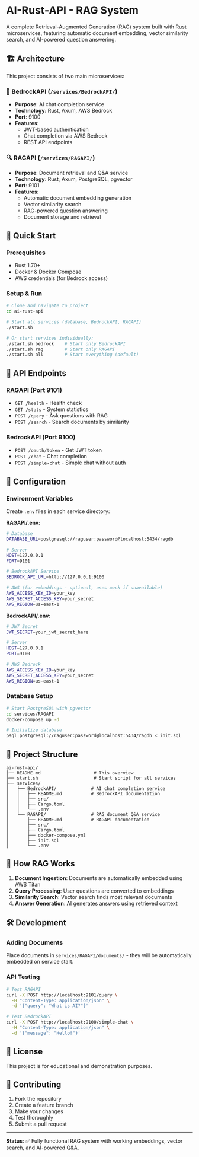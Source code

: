# AI-Rust-API - RAG System

A complete Retrieval-Augmented Generation (RAG) system built with Rust microservices, featuring automatic document embedding, vector similarity search, and AI-powered question answering.

## 🏗️ Architecture

This project consists of two main microservices:

### 🤖 BedrockAPI (`/services/BedrockAPI/`)
- **Purpose**: AI chat completion service
- **Technology**: Rust, Axum, AWS Bedrock
- **Port**: 9100
- **Features**:
  - JWT-based authentication
  - Chat completion via AWS Bedrock
  - REST API endpoints

### 🔍 RAGAPI (`/services/RAGAPI/`)
- **Purpose**: Document retrieval and Q&A service
- **Technology**: Rust, Axum, PostgreSQL, pgvector
- **Port**: 9101
- **Features**:
  - Automatic document embedding generation
  - Vector similarity search
  - RAG-powered question answering
  - Document storage and retrieval

## 🚀 Quick Start

### Prerequisites
- Rust 1.70+
- Docker & Docker Compose
- AWS credentials (for Bedrock access)

### Setup & Run
```bash
# Clone and navigate to project
cd ai-rust-api

# Start all services (database, BedrockAPI, RAGAPI)
./start.sh

# Or start services individually:
./start.sh bedrock    # Start only BedrockAPI
./start.sh rag        # Start only RAGAPI
./start.sh all        # Start everything (default)
```

## 📡 API Endpoints

### RAGAPI (Port 9101)
- `GET /health` - Health check
- `GET /stats` - System statistics
- `POST /query` - Ask questions with RAG
- `POST /search` - Search documents by similarity

### BedrockAPI (Port 9100)
- `POST /oauth/token` - Get JWT token
- `POST /chat` - Chat completion
- `POST /simple-chat` - Simple chat without auth

## 🔧 Configuration

### Environment Variables
Create `.env` files in each service directory:

**RAGAPI/.env:**
```bash
# Database
DATABASE_URL=postgresql://raguser:password@localhost:5434/ragdb

# Server
HOST=127.0.0.1
PORT=9101

# BedrockAPI Service
BEDROCK_API_URL=http://127.0.0.1:9100

# AWS (for embeddings - optional, uses mock if unavailable)
AWS_ACCESS_KEY_ID=your_key
AWS_SECRET_ACCESS_KEY=your_secret
AWS_REGION=us-east-1
```

**BedrockAPI/.env:**
```bash
# JWT Secret
JWT_SECRET=your_jwt_secret_here

# Server
HOST=127.0.0.1
PORT=9100

# AWS Bedrock
AWS_ACCESS_KEY_ID=your_key
AWS_SECRET_ACCESS_KEY=your_secret
AWS_REGION=us-east-1
```

### Database Setup
```bash
# Start PostgreSQL with pgvector
cd services/RAGAPI
docker-compose up -d

# Initialize database
psql postgresql://raguser:password@localhost:5434/ragdb < init.sql
```

## 📁 Project Structure

```
ai-rust-api/
├── README.md                    # This overview
├── start.sh                     # Start script for all services
├── services/
│   ├── BedrockAPI/             # AI chat completion service
│   │   ├── README.md           # BedrockAPI documentation
│   │   ├── src/
│   │   ├── Cargo.toml
│   │   └── .env
│   └── RAGAPI/                 # RAG document Q&A service
│       ├── README.md           # RAGAPI documentation
│       ├── src/
│       ├── Cargo.toml
│       ├── docker-compose.yml
│       ├── init.sql
│       └── .env
```

## 🔄 How RAG Works

1. **Document Ingestion**: Documents are automatically embedded using AWS Titan
2. **Query Processing**: User questions are converted to embeddings
3. **Similarity Search**: Vector search finds most relevant documents
4. **Answer Generation**: AI generates answers using retrieved context

## 🛠️ Development

### Adding Documents
Place documents in `services/RAGAPI/documents/` - they will be automatically embedded on service start.

### API Testing
```bash
# Test RAGAPI
curl -X POST http://localhost:9101/query \
  -H "Content-Type: application/json" \
  -d '{"query": "What is AI?"}'

# Test BedrockAPI
curl -X POST http://localhost:9100/simple-chat \
  -H "Content-Type: application/json" \
  -d '{"message": "Hello!"}'
```

## 📝 License

This project is for educational and demonstration purposes.

## 🤝 Contributing

1. Fork the repository
2. Create a feature branch
3. Make your changes
4. Test thoroughly
5. Submit a pull request

---

**Status**: ✅ Fully functional RAG system with working embeddings, vector search, and AI-powered Q&A.